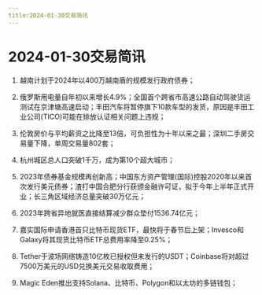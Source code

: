 ```yaml
---
title:2024-01-30交易简讯
---
```

# 2024-01-30交易简讯

1. 越南计划于2024年以400万越南盾的规模发行政府债券；

2. 俄罗斯用电量自年初以来增长4.9%；全国首个跨省市高速公路自动驾驶货运测试在京津塘高速启动；丰田汽车将暂停旗下10款车型的发货，原因是丰田工业公司(TICO)可能在排放认证相关问题上违规；

3. 伦敦房价与平均薪资之比降至13倍，可负担性为十年以来之最；深圳二手房交易量下降，单周交易量802套；

4. 杭州城区总人口突破1千万，成为第10个超大城市；

5. 2023年债券基金规模再创新高；中国东方资产管理(国际)控股2020年以来首次发行美元债券；渣打中国合肥分行获颁金融许可证，拟于今年上半年正式开业；长三角区域经济总量突破30万亿元；

6. 2023年跨省异地就医直接结算减少群众垫付1536.74亿元；

7. 嘉实国际申请香港首只比特币现货ETF，最快将于春节后上架；Invesco和Galaxy将其现货比特币ETF总费用率降至0.25%；

8. Tether于波场网络铸造10亿枚已授权但未发行的USDT；Coinbase将对超过7500万美元的USD兑换美元交易收取费用；

9. Magic Eden推出支持Solana、比特币、Polygon和以太坊的多链钱包；